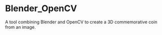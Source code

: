 # Blender_OpenCV
A tool combining Blender and OpenCV to create a 3D commemorative coin from an image. 
